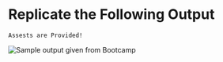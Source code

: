 # Replicate the Following Output

`Assests are Provided!`

![Sample output given from Bootcamp](https://user-images.githubusercontent.com/45428643/227725628-b9ce2e1c-e222-4d12-a856-f1bd03986e5f.png)


